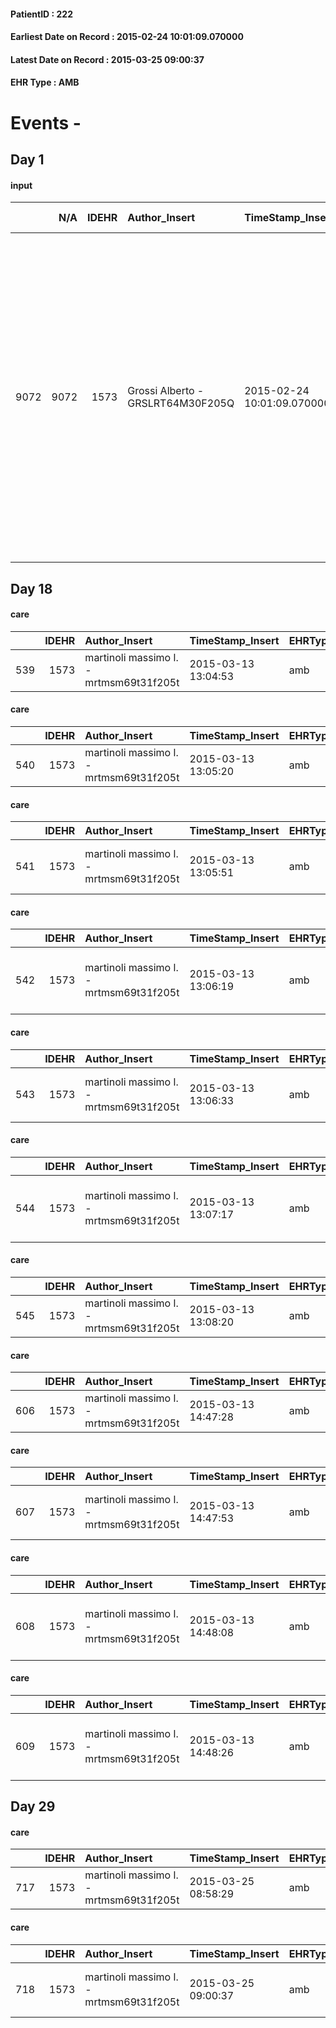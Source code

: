 
#### PatientID : 222
#### Earliest Date on Record : 2015-02-24 10:01:09.070000
#### Latest Date on Record : 2015-03-25 09:00:37
#### EHR Type : AMB

# Events - 

## Day 1

#### input
|      |    N/A |   IDEHR | Author_Insert                     | TimeStamp_Insert           | EHRType   |   PatientID |   IDDigitalSignDocument | persone_vicine   |   Unnamed: 0_x.1 |   IDANAMNESI_SOCIALE | Patient   | FamigliaAltro   | Paziente_T   | FamigliaAltro_T   |   Non_Rilevabile_x.1 | Note_Non_Rilevabile_x.1   | opt_Problemi   | chk_competenza                                 | opt_paziente_a   | opt_famiglia_a   | opt_adeguatezza   | opt_paziente_solo   | opt_presente_assente   | Caregiver_principale   | ds_familiari_coinv   | opt_necessario   | opt_presente   | opt_risorse_ec   | ds_note_prio                                                                                                                                                                                                                                                                        | opt_inv_civile            | Needs     | Domestic partnership   | opt_disponibilita_f   | opt_disponibilit_paz   |
|-----:|-------:|--------:|:----------------------------------|:---------------------------|:----------|------------:|------------------------:|:-----------------|-----------------:|---------------------:|:----------|:----------------|:-------------|:------------------|---------------------:|:--------------------------|:---------------|:-----------------------------------------------|:-----------------|:-----------------|:------------------|:--------------------|:-----------------------|:-----------------------|:---------------------|:-----------------|:---------------|:-----------------|:------------------------------------------------------------------------------------------------------------------------------------------------------------------------------------------------------------------------------------------------------------------------------------|:--------------------------|:----------|:-----------------------|:----------------------|:-----------------------|
| 9072 |   9072 |    1573 | Grossi Alberto - GRSLRT64M30F205Q | 2015-02-24 10:01:09.070000 | AMB       |         222 |                   23242 | N/A              |              388 |                  242 | No#0      | Si#1            | No#0         | Si#1              |                    0 | NR                        | Si#1           | competenza/capacit√† assistenziale caregiver#0 | Indefinite#2     | Congruenti#1     | Si#1              | No#0                | Presente#1             | moglie Velia           | figlia Filomena      | Si#1             | No#0           | Adeguate#1       | La moglie √® molto impaurita rispetto al rientro a casa del marito, ha forse un po' subito la volont√† della figlia che invece preferiva provare un percorso di AD. Hanno comunque accettato l'inserimento della badante nelle ore diurne in cui la figlia non pu√≤ essere presente | in fase di accertamento#2 | Clinici#0 | Coniuge/Convivente#0   | Si#1                  | Si#1                   |


## Day 18

#### care
|     |   IDEHR | Author_Insert                           | TimeStamp_Insert    | EHRType   |   PatientID |   IDGESTIONE_AUSILI |   ds_ncons |   ds_nbolla | dt_consegna         |   ds_nritiro |   opt_annulla_consegna | dt_Ric_consegna     | dt_ric_cons_forn    | opt_ausilio            |
|----:|--------:|:----------------------------------------|:--------------------|:----------|------------:|--------------------:|-----------:|------------:|:--------------------|-------------:|-----------------------:|:--------------------|:--------------------|:-----------------------|
| 539 |    1573 | martinoli massimo l. - mrtmsm69t31f205t | 2015-03-13 13:04:53 | amb       |         222 |                 381 |      24557 |         116 | 2015-02-02 00:00:00 |        24713 |                      0 | 2015-01-30 00:00:00 | 2015-01-30 00:00:00 | comfortable chair # 21 |

#### care
|     |   IDEHR | Author_Insert                           | TimeStamp_Insert    | EHRType   |   PatientID |   IDGESTIONE_AUSILI |   ds_ncons |   ds_nbolla | dt_consegna         |   ds_nritiro |   opt_annulla_consegna | dt_Ric_consegna     | dt_ric_cons_forn    | dt_ric_ritiro_forn   | opt_ausilio            |
|----:|--------:|:----------------------------------------|:--------------------|:----------|------------:|--------------------:|-----------:|------------:|:--------------------|-------------:|-----------------------:|:--------------------|:--------------------|:---------------------|:-----------------------|
| 540 |    1573 | martinoli massimo l. - mrtmsm69t31f205t | 2015-03-13 13:05:20 | amb       |         222 |                 382 |      24557 |         116 | 2015-02-02 00:00:00 |        24713 |                      0 | 2015-01-30 00:00:00 | 2015-01-30 00:00:00 | 2015-03-02 00:00:00  | comfortable chair # 21 |

#### care
|     |   IDEHR | Author_Insert                           | TimeStamp_Insert    | EHRType   |   PatientID |   IDGESTIONE_AUSILI |   ds_ncons |   ds_nbolla | dt_consegna         |   ds_nritiro |   opt_annulla_consegna | dt_Ric_consegna     | dt_ric_cons_forn    | dt_ric_ritiro_forn   | opt_ausilio                         |
|----:|--------:|:----------------------------------------|:--------------------|:----------|------------:|--------------------:|-----------:|------------:|:--------------------|-------------:|-----------------------:|:--------------------|:--------------------|:---------------------|:------------------------------------|
| 541 |    1573 | martinoli massimo l. - mrtmsm69t31f205t | 2015-03-13 13:05:51 | amb       |         222 |                 383 |      24551 |         115 | 2015-02-02 00:00:00 |        24713 |                      0 | 2015-01-30 00:00:00 | 2015-01-30 00:00:00 | 2015-03-02 00:00:00  | handles for getting out of bed # 15 |

#### care
|     |   IDEHR | Author_Insert                           | TimeStamp_Insert    | EHRType   |   PatientID |   IDGESTIONE_AUSILI |   ds_ncons |   ds_nbolla | dt_consegna         |   ds_nritiro |   opt_annulla_consegna | dt_Ric_consegna     | dt_ric_cons_forn    | dt_ric_ritiro_forn   | opt_ausilio                             |
|----:|--------:|:----------------------------------------|:--------------------|:----------|------------:|--------------------:|-----------:|------------:|:--------------------|-------------:|-----------------------:|:--------------------|:--------------------|:---------------------|:----------------------------------------|
| 542 |    1573 | martinoli massimo l. - mrtmsm69t31f205t | 2015-03-13 13:06:19 | amb       |         222 |                 384 |      24551 |         115 | 2015-02-02 00:00:00 |        24743 |                      0 | 2015-01-30 00:00:00 | 2015-01-30 00:00:00 | 2015-03-02 00:00:00  | antid air mattress with compressor # 16 |

#### care
|     |   IDEHR | Author_Insert                           | TimeStamp_Insert    | EHRType   |   PatientID |   IDGESTIONE_AUSILI |   ds_ncons |   ds_nbolla | dt_consegna         |   ds_nritiro |   opt_annulla_consegna | dt_Ric_consegna     | dt_ric_cons_forn    | dt_ric_ritiro_forn   | opt_ausilio                         |
|----:|--------:|:----------------------------------------|:--------------------|:----------|------------:|--------------------:|-----------:|------------:|:--------------------|-------------:|-----------------------:|:--------------------|:--------------------|:---------------------|:------------------------------------|
| 543 |    1573 | martinoli massimo l. - mrtmsm69t31f205t | 2015-03-13 13:06:33 | amb       |         222 |                 385 |      24551 |         115 | 2015-02-02 00:00:00 |        24743 |                      0 | 2015-01-30 00:00:00 | 2015-01-30 00:00:00 | 2015-03-02 00:00:00  | handles for getting out of bed # 15 |

#### care
|     |   IDEHR | Author_Insert                           | TimeStamp_Insert    | EHRType   |   PatientID |   IDGESTIONE_AUSILI |   ds_ncons |   ds_nbolla | dt_consegna         |   ds_nritiro |   opt_annulla_consegna | dt_Ric_consegna     | dt_ric_cons_forn    | dt_ric_ritiro_forn   | opt_ausilio                                     |
|----:|--------:|:----------------------------------------|:--------------------|:----------|------------:|--------------------:|-----------:|------------:|:--------------------|-------------:|-----------------------:|:--------------------|:--------------------|:---------------------|:------------------------------------------------|
| 544 |    1573 | martinoli massimo l. - mrtmsm69t31f205t | 2015-03-13 13:07:17 | amb       |         222 |                 387 |      24551 |         115 | 2015-02-02 00:00:00 |        24743 |                      0 | 2015-01-30 00:00:00 | 2015-01-30 00:00:00 | 2015-03-02 00:00:00  | electronic articulated bed with side rails # 14 |

#### care
|     |   IDEHR | Author_Insert                           | TimeStamp_Insert    | EHRType   |   PatientID |   IDGESTIONE_AUSILI |   ds_ncons |   ds_nbolla | dt_consegna         |   ds_nritiro |   opt_annulla_consegna | dt_Ric_consegna     | dt_ric_cons_forn    | dt_ric_ritiro_forn   | opt_ausilio            |
|----:|--------:|:----------------------------------------|:--------------------|:----------|------------:|--------------------:|-----------:|------------:|:--------------------|-------------:|-----------------------:|:--------------------|:--------------------|:---------------------|:-----------------------|
| 545 |    1573 | martinoli massimo l. - mrtmsm69t31f205t | 2015-03-13 13:08:20 | amb       |         222 |                 388 |      24557 |         116 | 2015-02-02 00:00:00 |        24743 |                      0 | 2015-01-30 00:00:00 | 2015-01-30 00:00:00 | 2015-03-02 00:00:00  | comfortable chair # 21 |

#### care
|     |   IDEHR | Author_Insert                           | TimeStamp_Insert    | EHRType   |   PatientID |   IDGESTIONE_AUSILI |   ds_ncons |   ds_nbolla | dt_consegna         |   ds_nritiro |   opt_annulla_consegna | dt_Ric_consegna     | dt_ric_cons_forn    | dt_ric_ritiro       | dt_ric_ritiro_forn   | opt_ausilio            |
|----:|--------:|:----------------------------------------|:--------------------|:----------|------------:|--------------------:|-----------:|------------:|:--------------------|-------------:|-----------------------:|:--------------------|:--------------------|:--------------------|:---------------------|:-----------------------|
| 606 |    1573 | martinoli massimo l. - mrtmsm69t31f205t | 2015-03-13 14:47:28 | amb       |         222 |                 449 |      24557 |         116 | 2015-02-02 00:00:00 |        24743 |                      0 | 2015-01-30 00:00:00 | 2015-01-30 00:00:00 | 2015-03-02 00:00:00 | 2015-03-02 00:00:00  | comfortable chair # 21 |

#### care
|     |   IDEHR | Author_Insert                           | TimeStamp_Insert    | EHRType   |   PatientID |   IDGESTIONE_AUSILI |   ds_ncons |   ds_nbolla | dt_consegna         |   ds_nritiro |   opt_annulla_consegna | dt_Ric_consegna     | dt_ric_cons_forn    | dt_ric_ritiro       | dt_ric_ritiro_forn   | opt_ausilio                         |
|----:|--------:|:----------------------------------------|:--------------------|:----------|------------:|--------------------:|-----------:|------------:|:--------------------|-------------:|-----------------------:|:--------------------|:--------------------|:--------------------|:---------------------|:------------------------------------|
| 607 |    1573 | martinoli massimo l. - mrtmsm69t31f205t | 2015-03-13 14:47:53 | amb       |         222 |                 450 |      24551 |         115 | 2015-02-02 00:00:00 |        24743 |                      0 | 2015-01-30 00:00:00 | 2015-01-30 00:00:00 | 2015-03-02 00:00:00 | 2015-03-02 00:00:00  | handles for getting out of bed # 15 |

#### care
|     |   IDEHR | Author_Insert                           | TimeStamp_Insert    | EHRType   |   PatientID |   IDGESTIONE_AUSILI |   ds_ncons |   ds_nbolla | dt_consegna         |   ds_nritiro |   opt_annulla_consegna | dt_Ric_consegna     | dt_ric_cons_forn    | dt_ric_ritiro       | dt_ric_ritiro_forn   | opt_ausilio                             |
|----:|--------:|:----------------------------------------|:--------------------|:----------|------------:|--------------------:|-----------:|------------:|:--------------------|-------------:|-----------------------:|:--------------------|:--------------------|:--------------------|:---------------------|:----------------------------------------|
| 608 |    1573 | martinoli massimo l. - mrtmsm69t31f205t | 2015-03-13 14:48:08 | amb       |         222 |                 451 |      24551 |         115 | 2015-02-02 00:00:00 |        24743 |                      0 | 2015-01-30 00:00:00 | 2015-01-30 00:00:00 | 2015-03-02 00:00:00 | 2015-03-02 00:00:00  | antid air mattress with compressor # 16 |

#### care
|     |   IDEHR | Author_Insert                           | TimeStamp_Insert    | EHRType   |   PatientID |   IDGESTIONE_AUSILI |   ds_ncons |   ds_nbolla | dt_consegna         |   ds_nritiro |   opt_annulla_consegna | dt_Ric_consegna     | dt_ric_cons_forn    | dt_ric_ritiro       | dt_ric_ritiro_forn   | opt_ausilio                                     |
|----:|--------:|:----------------------------------------|:--------------------|:----------|------------:|--------------------:|-----------:|------------:|:--------------------|-------------:|-----------------------:|:--------------------|:--------------------|:--------------------|:---------------------|:------------------------------------------------|
| 609 |    1573 | martinoli massimo l. - mrtmsm69t31f205t | 2015-03-13 14:48:26 | amb       |         222 |                 452 |      24551 |         115 | 2015-02-02 00:00:00 |        24743 |                      0 | 2015-01-30 00:00:00 | 2015-01-30 00:00:00 | 2015-03-02 00:00:00 | 2015-03-02 00:00:00  | electronic articulated bed with side rails # 14 |


## Day 29

#### care
|     |   IDEHR | Author_Insert                           | TimeStamp_Insert    | EHRType   |   PatientID |   IDGESTIONE_AUSILI |   ds_ncons |   ds_nbolla | dt_consegna         |   ds_nritiro |   opt_annulla_consegna | dt_Ric_consegna     | dt_ric_cons_forn    | dt_ric_ritiro       | dt_ric_ritiro_forn   | opt_ausilio            |
|----:|--------:|:----------------------------------------|:--------------------|:----------|------------:|--------------------:|-----------:|------------:|:--------------------|-------------:|-----------------------:|:--------------------|:--------------------|:--------------------|:---------------------|:-----------------------|
| 717 |    1573 | martinoli massimo l. - mrtmsm69t31f205t | 2015-03-25 08:58:29 | amb       |         222 |                 560 |      24557 |         116 | 2015-02-02 00:00:00 |        24743 |                      0 | 2015-01-30 00:00:00 | 2015-01-30 00:00:00 | 2015-03-02 00:00:00 | 2015-03-02 00:00:00  | comfortable chair # 21 |

#### care
|     |   IDEHR | Author_Insert                           | TimeStamp_Insert    | EHRType   |   PatientID |   IDGESTIONE_AUSILI |   ds_ncons |   ds_nbolla | dt_consegna         |   ds_nritiro |   opt_annulla_consegna | dt_Ric_consegna     | dt_ric_cons_forn    | dt_ric_ritiro       | dt_ric_ritiro_forn   | opt_ausilio                         |
|----:|--------:|:----------------------------------------|:--------------------|:----------|------------:|--------------------:|-----------:|------------:|:--------------------|-------------:|-----------------------:|:--------------------|:--------------------|:--------------------|:---------------------|:------------------------------------|
| 718 |    1573 | martinoli massimo l. - mrtmsm69t31f205t | 2015-03-25 09:00:37 | amb       |         222 |                 561 |      24551 |         115 | 2015-02-02 00:00:00 |        24743 |                      0 | 2015-01-30 00:00:00 | 2015-01-30 00:00:00 | 2015-03-02 00:00:00 | 2015-03-02 00:00:00  | handles for getting out of bed # 15 |


